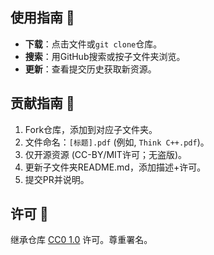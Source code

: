 ## 使用指南 🚀
- **下载**：点击文件或`git clone`仓库。 
- **搜索**：用GitHub搜索或按子文件夹浏览。 
- **更新**：查看提交历史获取新资源。 

## 贡献指南 🤝
1. Fork仓库，添加到对应子文件夹。 
2. 文件命名：`[标题].pdf` (例如, `Think C++.pdf`)。 
3. 仅开源资源 (CC-BY/MIT许可；无盗版)。 
4. 更新子文件夹README.md，添加描述+许可。 
5. 提交PR并说明。 

## 许可 📜
继承仓库 [CC0 1.0](https://creativecommons.org/publicdomain/zero/1.0/) 许可。尊重署名。

